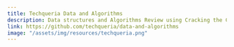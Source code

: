 ```yaml
---
title: Techqueria Data and Algorithms
description: Data structures and Algorithms Review using Cracking the Coding Interview.
link: https://github.com/techqueria/data-and-algorithms
image: "/assets/img/resources/techqueria.png"
---
```

